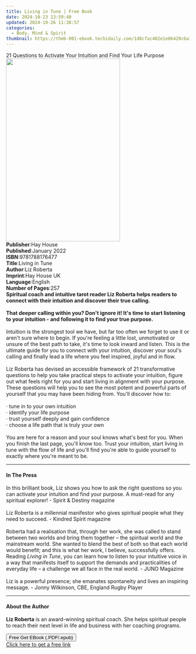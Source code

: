 ```yaml
---
title: Living in Tune | Free Book
date: 2024-10-23 13:59:40
updated: 2024-10-26 11:38:57
categories:
  - Body, Mind & Spirit
thumbnail: https://thmb-001-ebook.techidaily.com/1d8cfac402e1e86420c6a11c28b2fe5643f39fcc223703c7514ad1f0aa94c5d4.jpg
---
```

<main id="book-container">
  <div class="flex flex-col">
    <div class="book-brief flex-1 py-6 px-4 sm:p-6 md:py-10 md:px-8">
      <!-- brief-->
      <div class="book-brief-main">
        21 Questions to Activate Your Intuition and Find Your Life Purpose
      </div>
    </div>
    <div
      class="book-meta-info flex-1 grid gap-4 col-start-1 col-end-3 row-start-1 sm:mb-6 sm:grid-cols-4 lg:gap-6 lg:col-start-2 lg:row-end-6 lg:row-span-6 lg:mb-0"
    >
      <div
        class="book-meta-info-left place-content-center mt-4 p-4 text-sm leading-6 col-start-2 col-span-2 dark:text-slate-400"
      >
        <img
          class="w-full h-500 object-cover rounded-lg sm:h-255 sm:col-span-2 lg:col-span-full"
          src="https://img-001-ebook.techidaily.com/04f45b535952d4ae47cbb31d6e6efdafbece8b7a2242845f5a977fe2dc14c679.jpg"
          alt=""
          width="312"
          height="500"
        />
      </div>
      <div
        class="book-meta-info-right mt-2 col-start-1 row-start-2 col-span-3 self-center"
      >
        <!-- meta data  -->
        <div class="flex flex-col px-4 md:px-8">
          <div class="flex-1">
            <strong>Publisher</strong>:<span class="px-2">Hay House</span>
          </div>
          <div class="flex-1">
            <strong>Published</strong>:<span class="px-2">January 2022</span>
          </div>
          <div class="flex-1">
            <strong>ISBN</strong>:<span class="px-2">9781788176477</span>
          </div>
          <div class="flex-1">
            <strong>Title</strong>:<span class="px-2">Living in Tune</span>
          </div>
          <div class="flex-1">
            <strong>Author</strong>:<span class="px-2">Liz Roberta</span>
          </div>
          <div class="flex-1">
            <strong>Imprint</strong>:<span class="px-2">Hay House UK</span>
          </div>
          <div class="flex-1">
            <strong>Language</strong>:<span class="px-2">English</span>
          </div>
          <div class="flex-1">
            <strong>Number of Pages</strong>:<span class="px-2">257</span>
          </div>
        </div>
      </div>
    </div>
    <div class="book-description flex-1 py-6 px-4 sm:p-6 md:py-10 md:px-8">
      <div class="book-description-main">
        <div accordion-content="" id="description">
          <b
            >Spiritual coach and intuitive tarot reader Liz Roberta helps
            readers to connect with their intuition and discover their true
            calling.</b
          ><br /><br /><b
            >That deeper calling within you? Don't ignore it! It's time to start
            listening to your intuition - and following it to find your true
            purpose.</b
          ><br /><br />Intuition is the strongest tool we have, but far too
          often we forget to use it or aren't sure where to begin. If you're
          feeling a little lost, unmotivated or unsure of the best path to take,
          it's time to look inward and listen. This is the ultimate guide for
          you to connect with your intuition, discover your soul's calling and
          finally lead a life where you feel inspired, joyful and in flow.<br /><br />Liz
          Roberta has devised an accessible framework of 21 transformative
          questions to help you take practical steps to activate your intuition,
          figure out what feels right for you and start living in alignment with
          your purpose. These questions will help you to see the most potent and
          powerful parts of yourself that you may have been hiding from. You'll
          discover how to:<br /><br />· tune in to your own intuition<br />·
          identify your life purpose<br />· trust yourself deeply and gain
          confidence<br />· choose a life path that is truly your own<br /><br />You
          are here for a reason and your soul knows what's best for you. When
          you finish the last page, you'll know too. Trust your intuition, start
          living in tune with the flow of life and you'll find you're able to
          guide yourself to exactly where you're meant to be.
        </div>
        <div class="accordion-fader"></div>
      </div>
    </div>
    <div class="book-excerpts flex-1 py-6 px-4 sm:p-6 md:py-10 md:px-8">
      <!-- excerpts-->
      <div class="book-excerpts-main">
        <hr />
        <h4 class="placeholder placeholder-heading">
          <span>In The Press</span>
        </h4>
        <p>
          In this brilliant book, Liz shows you how to ask the right questions
          so you can activate your intuition and find your purpose. A must-read
          for any spiritual explorer! - Spirit &amp; Destiny magazine<br /><br />Liz
          Roberta is a millennial manifestor who gives spiritual people what
          they need to succeed. - Kindred Spirit magazine<br /><br />Roberta had
          a realisation that, through her work, she was called to stand between
          two worlds and bring them together – the spiritual world and the
          mainstream world. She wanted to blend the best of both so that each
          world would benefit; and this is what her work, I believe,
          successfully offers. Reading <i>Living in Tune</i>, you can learn how
          to listen to your intuitive voice in a way that manifests itself to
          support the demands and practicalities of everyday life – a challenge
          we all face in the real world. - JUNO Magazine<br /><br />Liz is a
          powerful presence; she emanates spontaneity and lives an inspiring
          message. - Jonny Wilkinson, CBE, England Rugby Player
        </p>
      </div>
    </div>
    <div class="book-about-author flex-1 py-6 px-4 sm:p-6 md:py-10 md:px-8">
      <!-- about author-->
      <div class="book-main-author-main">
        <hr />
        <h4 class="placeholder placeholder-heading">
          <span>About the Author</span>
        </h4>
        <p>
          <b>Liz Roberta</b> is an award-winning spiritual coach. She helps
          spiritual people to reach their next level in life and business with
          her coaching programs.&nbsp;
        </p>
      </div>
    </div>
    <div class="book-free-get flex-1 py-6 px-4 sm:p-6 md:py-10 md:px-8">
      <button
        id="btn-free-get"
        class="bg-blue-500 hover:bg-blue-700 text-white font-bold py-2 px-4 rounded"
      >
        Free Get EBook (.PDF/.epub)
      </button>
      <div id="countdown-display" class="px-2 text-lg mt-2"></div>
      <a
        id="free-link"
        class="hidden bg-blue-500 hover:bg-blue-700 text-white font-bold py-2 px-4 rounded"
        href="https://www.ebooks.com/en-us/book/210266072/living-in-tune/liz-roberta/"
        target="_blank"
        >Click here to get a free link</a
      >
    </div>
    <script>
      let countdownTime = 0;
      let countdownInterval = null;
      document
        .getElementById('btn-free-get')
        .addEventListener('click', startCountdown);
      function startCountdown() {
        countdownTime = new Date().getTime() + 60000 * 3;
        countdownInterval = setInterval(updateCountdown, 1000);
        document.getElementById('btn-free-get').disabled = true;
        document
          .getElementById('btn-free-get')
          .classList.add('bg-gray-500', 'cursor-not-allowed');
      }
      function updateCountdown() {
        let currentTime = new Date().getTime();
        let timeLeft = countdownTime - currentTime;
        let secondsLeft = Math.floor(timeLeft / 1000);
        document.getElementById('countdown-display').innerHTML =
          `Remaining time: ${secondsLeft} seconds.`;
        if (secondsLeft <= 0) {
          clearInterval(countdownInterval);
          document.getElementById('btn-free-get').classList.add('hidden');
          document.getElementById('free-link').classList.remove('hidden');
          document.getElementById('countdown-display').innerHTML = '';
        }
      }
    </script>
  </div>
</main>
